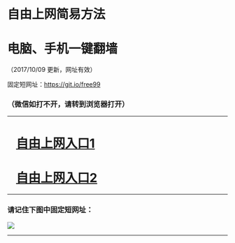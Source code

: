 ﻿# 自由上网简易方法

# 电脑、手机一键翻墙

（2017/10/09 更新，网址有效）

固定短网址：https://git.io/free99

### （微信如打不开，请转到浏览器打开）


***





# &nbsp;&nbsp; <a href="http://ft3137123017.fwq-tz-1001.info/fwqtz01.html?t=100900121174 " target="_blank">自由上网入口1</a>
# &nbsp;&nbsp; <a href="http://ft1382424272.fwq-tz-1002.info/fwqtz02.html?t=100900119973 " target="_blank">自由上网入口2</a>
***

### 请记住下图中固定短网址：

<img src="https://s3-us-west-2.amazonaws.com/fwq-1001/yjfq-20170905okok.png" /> 


***

